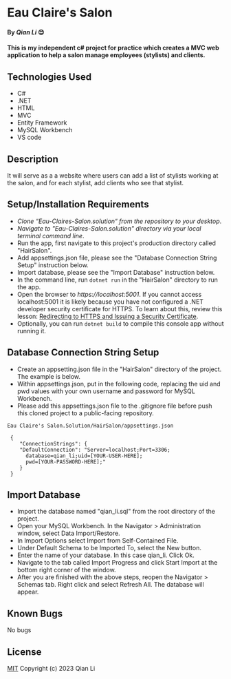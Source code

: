 # Eau Claire's Salon

#### By _Qian Li_ 😊

#### This is my independent c# project for practice which creates a MVC web application to help a salon manage employees (stylists) and clients. 

## Technologies Used

* C#
* .NET
* HTML
* MVC
* Entity Framework
* MySQL Workbench
* VS code

## Description

It will serve as a a website where users can add a list of stylists working at the salon, and for each stylist, add clients who see that stylist. 

## Setup/Installation Requirements

* _Clone “Eau-Claires-Salon.solution“ from the repository to your desktop_.
* _Navigate to "Eau-Claires-Salon.solution" directory via your local terminal command line_.
* Run the app, first navigate to this project's production directory called "HairSalon". 
* Add appsettings.json file, please see the "Database Connection String Setup" instruction below.
* Import database, please see the "Import Database" instruction below.
* In the command line, run `dotnet run` in the "HairSalon" directory to run the app. 
* Open the browser to _https://localhost:5001_. If you cannot access localhost:5001 it is likely because you have not configured a .NET developer security certificate for HTTPS. To learn about this, review this lesson: [Redirecting to HTTPS and Issuing a Security Certificate](https://www.learnhowtoprogram.com/c-and-net/basic-web-applications/redirecting-to-https-and-issuing-a-security-certificate).
* Optionally, you can run `dotnet build` to compile this console app without running it.

## Database Connection String Setup 

* Create an appsetting.json file in the "HairSalon" directory of the project. The example is below.
* Within appsettings.json, put in the following code, replacing the uid and pwd values with your own username and password for MySQL Workbench.
* Please add this appsettings.json file to the .gitignore file before push this cloned project to a public-facing repository.

```
Eau Claire's Salon.Solution/HairSalon/appsettings.json

 {
    "ConnectionStrings": {
    "DefaultConnection": "Server=localhost;Port=3306;
      database=qian_li;uid=[YOUR-USER-HERE];
      pwd=[YOUR-PASSWORD-HERE];"
    }
 }
```

## Import Database
* Import the database named "qian_li.sql" from the root directory of the project.
* Open your MySQL Workbench. In the Navigator > Administration window, select Data Import/Restore.
* In Import Options select Import from Self-Contained File.
* Under Default Schema to be Imported To, select the New button.
* Enter the name of your database. In this case qian_li. Click Ok.
* Navigate to the tab called Import Progress and click Start Import at the bottom right corner of the window.
* After you are finished with the above steps, reopen the Navigator > Schemas tab. Right click and select Refresh All. The database will appear.

## Known Bugs

No bugs 

## License
[MIT](license.txt)
Copyright (c) 2023 Qian Li
